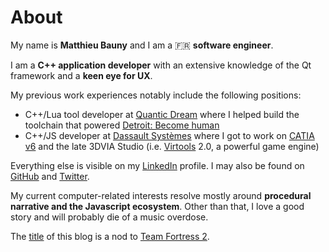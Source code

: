 # About

My name is **Matthieu Bauny** and I am a :fr: **software engineer**.

I am a **C++ application developer** with an extensive knowledge of the Qt framework and a **keen eye for UX**.

My previous work experiences notably include the following positions:

-   C++/Lua tool developer at [Quantic Dream](http://www.quanticdream.com/) where I helped build the toolchain that powered [Detroit: Become human](https://www.metacritic.com/game/playstation-4/detroit-become-human)
-   C++/JS developer at [Dassault Syst&egrave;mes](http://www.3ds.com/) where I got to work on [CATIA v6](https://www.3ds.com/products-services/catia) and the late 3DVIA Studio (i.e. [Virtools](https://www.mobygames.com/game-group/3d-engine-virtools) 2.0, a powerful game engine)

Everything else is visible on my [LinkedIn](https://www.linkedin.com/in/mbauny) profile. I may also be found on [GitHub](https://www.github.com/mbauny) and [Twitter](https://www.twitter.com/mbauny).

My current computer-related interests resolve mostly around **procedural narrative and the Javascript ecosystem**. Other than that, I love a good story and will probably die of a music overdose.

The [title](https://github.com/mbauny/blog#wave-meet-the-engineer "Meet the engineer") of this blog is a nod to [Team Fortress 2](https://www.youtube.com/watch?v=SNgNBsCI4EA).
